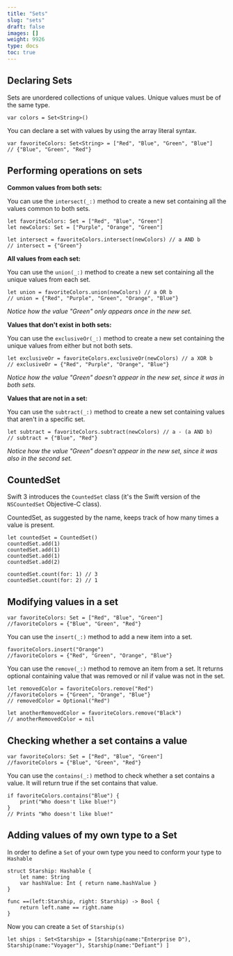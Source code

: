 ```yaml
---
title: "Sets"
slug: "sets"
draft: false
images: []
weight: 9926
type: docs
toc: true
---
```


## Declaring Sets
Sets are unordered collections of unique values. Unique values must be of the same type.

    var colors = Set<String>()

You can declare a set with values by using the array literal syntax. 

    var favoriteColors: Set<String> = ["Red", "Blue", "Green", "Blue"]
    // {"Blue", "Green", "Red"}



## Performing operations on sets
**Common values from both sets:**

You can use the `intersect(_:)` method to create a new set containing all the values common to both sets.

    let favoriteColors: Set = ["Red", "Blue", "Green"]
    let newColors: Set = ["Purple", "Orange", "Green"]

    let intersect = favoriteColors.intersect(newColors) // a AND b
    // intersect = {"Green"}

**All values from each set:**

You can use the `union(_:)` method to create a new set containing all the unique values from each set.

    let union = favoriteColors.union(newColors) // a OR b
    // union = {"Red", "Purple", "Green", "Orange", "Blue"}

*Notice how the value "Green" only appears once in the new set.*

**Values that don't exist in both sets:**

You can use the `exclusiveOr(_:)` method to create a new set containing the unique values from either but not both sets.

    let exclusiveOr = favoriteColors.exclusiveOr(newColors) // a XOR b
    // exclusiveOr = {"Red", "Purple", "Orange", "Blue"}

*Notice how the value "Green" doesn't appear in the new set, since it was in both sets.*

**Values that are not in a set:**

You can use the `subtract(_:)` method to create a new set containing values that aren't in a specific set.

    let subtract = favoriteColors.subtract(newColors) // a - (a AND b)
    // subtract = {"Blue", "Red"}

*Notice how the value "Green" doesn't appear in the new set, since it was also in the second set.*

## CountedSet
<!-- if version [eq 3.0] -->

Swift 3 introduces the `CountedSet` class (it's the Swift version of the  `NSCountedSet` Objective-C class).

CountedSet, as suggested by the name, keeps track of how many times a value is present.

    let countedSet = CountedSet()
    countedSet.add(1)
    countedSet.add(1)
    countedSet.add(1)
    countedSet.add(2)
    
    countedSet.count(for: 1) // 3
    countedSet.count(for: 2) // 1

<!-- end version if -->


## Modifying values in a set
    var favoriteColors: Set = ["Red", "Blue", "Green"]
    //favoriteColors = {"Blue", "Green", "Red"}  

You can use the `insert(_:)` method to add a new item into a set.

    favoriteColors.insert("Orange")
    //favoriteColors = {"Red", "Green", "Orange", "Blue"}

You can use the `remove(_:)` method to remove an item from a set. It returns optional containing value that was removed or nil if value was not in the set.

    let removedColor = favoriteColors.remove("Red")
    //favoriteColors = {"Green", "Orange", "Blue"}
    // removedColor = Optional("Red")

    let anotherRemovedColor = favoriteColors.remove("Black")
    // anotherRemovedColor = nil

## Checking whether a set contains a value
    var favoriteColors: Set = ["Red", "Blue", "Green"]
    //favoriteColors = {"Blue", "Green", "Red"}

You can use the `contains(_:)` method to check whether a set contains a value. It will return true if the set contains that value.

    if favoriteColors.contains("Blue") {
        print("Who doesn't like blue!")
    }
    // Prints "Who doesn't like blue!"


## Adding values of my own type to a Set
In order to define a `Set` of your own type you need to conform your type to `Hashable`

    struct Starship: Hashable {
        let name: String
        var hashValue: Int { return name.hashValue }
    }
    
    func ==(left:Starship, right: Starship) -> Bool {
        return left.name == right.name
    }

Now you can create a `Set` of `Starship(s)`

    let ships : Set<Starship> = [Starship(name:"Enterprise D"), Starship(name:"Voyager"), Starship(name:"Defiant") ]



